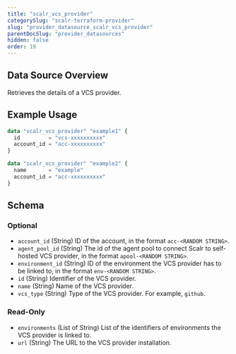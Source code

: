 ```yaml
---
title: "scalr_vcs_provider"
categorySlug: "scalr-terraform-provider"
slug: "provider_datasource_scalr_vcs_provider"
parentDocSlug: "provider_datasources"
hidden: false
order: 19
---
```

## Data Source Overview

Retrieves the details of a VCS provider.

## Example Usage

```terraform
data "scalr_vcs_provider" "example1" {
  id         = "vcs-xxxxxxxxxx"
  account_id = "acc-xxxxxxxxxx"
}

data "scalr_vcs_provider" "example2" {
  name       = "example"
  account_id = "acc-xxxxxxxxxx"
}
```

<!-- schema generated by tfplugindocs -->
## Schema

### Optional

- `account_id` (String) ID of the account, in the format `acc-<RANDOM STRING>`.
- `agent_pool_id` (String) The id of the agent pool to connect Scalr to self-hosted VCS provider, in the format `apool-<RANDOM STRING>`.
- `environment_id` (String) ID of the environment the VCS provider has to be linked to, in the format `env-<RANDOM STRING>`.
- `id` (String) Identifier of the VCS provider.
- `name` (String) Name of the VCS provider.
- `vcs_type` (String) Type of the VCS provider. For example, `github`.

### Read-Only

- `environments` (List of String) List of the identifiers of environments the VCS provider is linked to.
- `url` (String) The URL to the VCS provider installation.
